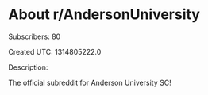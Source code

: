 # About r/AndersonUniversity

Subscribers: 80

Created UTC: 1314805222.0

Description:

The official subreddit for Anderson University SC!

